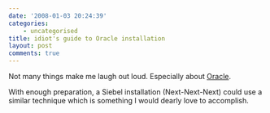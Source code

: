 ```yaml
---
date: '2008-01-03 20:24:39'
categories:
    - uncategorised
title: idiot's guide to Oracle installation
layout: post
comments: true
---
```

Not many things make me laugh out loud. Especially about
[Oracle](http://uk.youtube.com/watch?v=CHzV4LZnvHc).

With enough preparation, a Siebel installation (Next-Next-Next) could
use a similar technique which is something I would dearly love to
accomplish.


